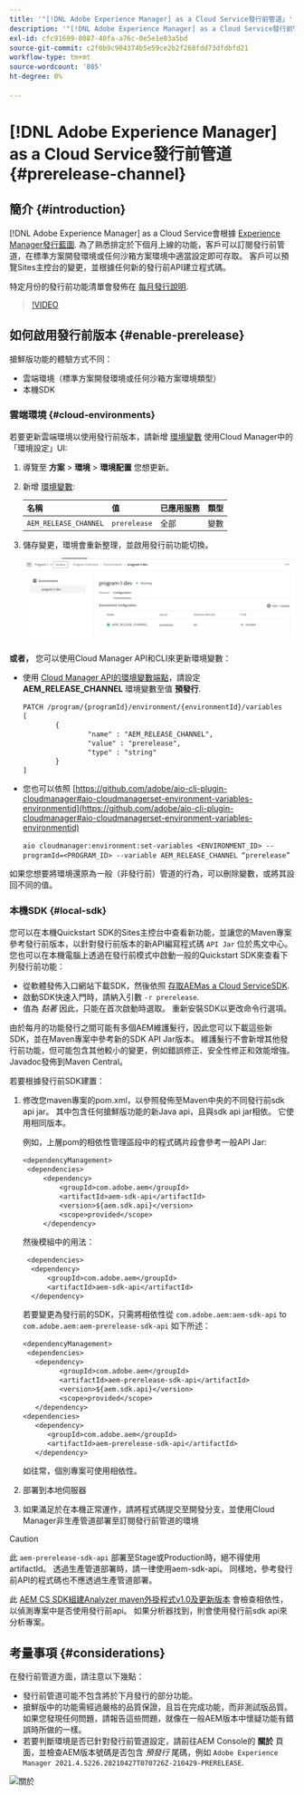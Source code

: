 ```yaml
---
title: '"[!DNL Adobe Experience Manager] as a Cloud Service發行前管道」'
description: '"[!DNL Adobe Experience Manager] as a Cloud Service發行前管道」'
exl-id: cfc91699-0087-40fa-a76c-0e5e1e03a5bd
source-git-commit: c2f0b9c904374b5e59ce2b2f268fdd73dfdbfd21
workflow-type: tm+mt
source-wordcount: '805'
ht-degree: 0%

---
```


# [!DNL Adobe Experience Manager] as a Cloud Service發行前管道 {#prerelease-channel}


## 簡介 {#introduction}

[!DNL Adobe Experience Manager] as a Cloud Service會根據 [Experience Manager發行藍圖](https://experienceleague.adobe.com/docs/experience-manager-release-information/aem-release-updates/update-releases-roadmap.html?lang=en#aem-as-cloud-service). 為了熟悉排定於下個月上線的功能，客戶可以訂閱發行前管道，在標準方案開發環境或任何沙箱方案環境中適當設定即可存取。 客戶可以預覽Sites主控台的變更，並根據任何新的發行前API建立程式碼。

特定月份的發行前功能清單會發佈在 [每月發行說明](/help/release-notes/release-notes-cloud/release-notes-current.md).

>[!VIDEO](/help/release-notes/assets/prerelease-overview.mp4)

## 如何啟用發行前版本 {#enable-prerelease}

搶鮮版功能的體驗方式不同：

* 雲端環境（標準方案開發環境或任何沙箱方案環境類型）
* 本機SDK

### 雲端環境 {#cloud-environments}

若要更新雲端環境以使用發行前版本，請新增 [環境變數](../implementing/cloud-manager/environment-variables.md) 使用Cloud Manager中的「環境設定」UI:

1. 導覽至 **方案** > **環境** > **環境配置** 您想更新。
1. 新增 [環境變數](../implementing/cloud-manager/environment-variables.md):

   | 名稱 | 值 | 已應用服務 | 類型 |
   |------|-------|-----------------|------|
   | `AEM_RELEASE_CHANNEL` | `prerelease` | 全部 | 變數 |

1. 儲存變更，環境會重新整理，並啟用發行前功能切換。

   ![新環境變數](assets/env-configuration-prerelease.png)


**或者，** 您可以使用Cloud Manager API和CLI來更新環境變數：

* 使用 [Cloud Manager API的環境變數端點](https://developer.adobe.com/experience-cloud/cloud-manager/reference/api/#operation/patchEnvironmentVariables)，請設定 **AEM_RELEASE_CHANNEL** 環境變數至值 **預發行**.

   ```
   PATCH /program/{programId}/environment/{environmentId}/variables
   [
           {
                   "name" : "AEM_RELEASE_CHANNEL",
                   "value" : "prerelease",
                   "type" : "string"
           }
   ]
   ```

* 您也可以依照 [https://github.com/adobe/aio-cli-plugin-cloudmanager#aio-cloudmanagerset-environment-variables-environmentid](https://github.com/adobe/aio-cli-plugin-cloudmanager#aio-cloudmanagerset-environment-variables-environmentid)

   ```aio cloudmanager:environment:set-variables <ENVIRONMENT_ID> --programId=<PROGRAM_ID> --variable AEM_RELEASE_CHANNEL “prerelease”```


如果您想要將環境還原為一般（非發行前）管道的行為，可以刪除變數，或將其設回不同的值。

### 本機SDK {#local-sdk}

您可以在本機Quickstart SDK的Sites主控台中查看新功能，並讓您的Maven專案參考發行前版本，以針對發行前版本的新API編寫程式碼 `API Jar` 位於馬文中心。 您也可以在本機電腦上透過在發行前模式中啟動一般的Quickstart SDK來查看下列發行前功能：

* 從軟體發佈入口網站下載SDK，然後依照 [存取AEMas a Cloud ServiceSDK](/help/implementing/developing/introduction/aem-as-a-cloud-service-sdk.md).
* 啟動SDK快速入門時，請納入引數 `-r prerelease`.
* 值為 *黏著* 因此，只能在首次啟動時選取。 重新安裝SDK以更改命令行選項。

由於每月的功能發行之間可能有多個AEM維護髮行，因此您可以下載這些新SDK，並在Maven專案中參考新的SDK API Jar版本。 維護髮行不會新增其他發行前功能，但可能包含其他較小的變更，例如錯誤修正、安全性修正和效能增強。
Javadoc發佈到Maven Central。

若要根據發行前SDK建置：

1. 修改您maven專案的pom.xml，以參照發佈至Maven中央的不同發行前sdk api jar。 其中包含任何搶鮮版功能的新Java api，且與sdk api jar相依。 它使用相同版本。

   例如，上層pom的相依性管理區段中的程式碼片段會參考一般API Jar:

   ```
   <dependencyManagement>
    <dependencies>
        <dependency>
            <groupId>com.adobe.aem</groupId>
            <artifactId>aem-sdk-api</artifactId>
            <version>${aem.sdk.api}</version>
            <scope>provided</scope>
        </dependency>
   ```

   然後模組中的用法：

   ```
    <dependencies>
     <dependency>
         <groupId>com.adobe.aem</groupId>
         <artifactId>aem-sdk-api</artifactId>
     </dependency>
   ```

   若要變更為發行前的SDK，只需將相依性從 `com.adobe.aem:aem-sdk-api` to `com.adobe.aem:aem-prerelease-sdk-api` 如下所述：

   ```
   <dependencyManagement>
    <dependencies>
      <dependency>
            <groupId>com.adobe.aem</groupId>
            <artifactId>aem-prerelease-sdk-api</artifactId>
            <version>${aem.sdk.api}</version>
            <scope>provided</scope>
      </dependency>
   <dependencies>
      <dependency>
         <groupId>com.adobe.aem</groupId>
         <artifactId>aem-prerelease-sdk-api</artifactId>
      </dependency>
   ```

   如往常，個別專案可使用相依性。

1. 部署到本地伺服器
1. 如果滿足於在本機正常運作，請將程式碼提交至開發分支，並使用Cloud Manager非生產管道部署至訂閱發行前管道的環境

>[!CAUTION]
> 
> 此 `aem-prerelease-sdk-api` 部署至Stage或Production時，絕不得使用artifactId。 透過生產管道部署時，請一律使用aem-sdk-api。 同樣地，參考發行前API的程式碼也不應透過生產管道部署。

此 [AEM CS SDK組建Analyzer maven外掛程式v1.0及更新版本](https://experienceleague.adobe.com/docs/experience-manager-core-components/using/developing/archetype/build-analyzer-maven-plugin.html?lang=en#developing) 會檢查相依性，以偵測專案中是否使用發行前api。 如果分析器找到，則會使用發行前sdk api來分析專案。

## 考量事項 {#considerations}

在發行前管道方面，請注意以下幾點：

* 發行前管道可能不包含將於下月發行的部分功能。
* 搶鮮版中的功能需經過嚴格的品質保證，且旨在完成功能，而非測試版品質。 如果您發現任何問題，請報告這些問題，就像在一般AEM版本中懷疑功能有錯誤時所做的一樣。
* 若要判斷環境是否已針對發行前管道設定，請前往AEM Console的 **關於** 頁面，並檢查AEM版本號碼是否包含 *預發行* 尾碼，例如 ```Adobe Experience Manager 2021.4.5226.20210427T070726Z-210429-PRERELEASE```.

![關於](/help/release-notes/assets/about.png)
